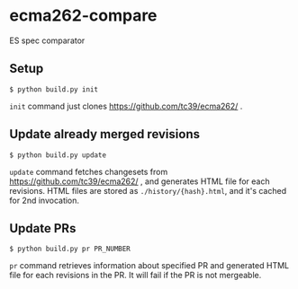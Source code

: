 # ecma262-compare
ES spec comparator

## Setup

```
$ python build.py init
```

`init` command just clones https://github.com/tc39/ecma262/ .

## Update already merged revisions

```
$ python build.py update
```

`update` command fetches changesets from https://github.com/tc39/ecma262/ , and  generates HTML file for each revisions.
HTML files are stored as `./history/{hash}.html`, and it's cached for 2nd invocation.

## Update PRs

```
$ python build.py pr PR_NUMBER
```

`pr` command retrieves information about specified PR and generated HTML file for each revisions in the PR.
It will fail if the PR is not mergeable.
